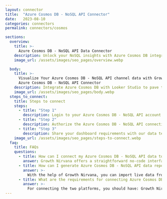 ```yaml
---
layout: connector
title:  "Azure Cosmos DB - NoSQL API Connector"
date:   2023-08-10
categories: connectors
permalink: connectors/cosmos

sections:
  overview:
    title: >-
      Azure Cosmos DB - NoSQL API Data Connector
    description: Unlock your NoSQL insights with Azure Cosmos DB integration. Seamlessly merge Cosmos DB's data capabilities with Looker Studio's analytical prowess, translating raw data into actionable insights that drive strategic decisions.
    image_url: /assets/images/seo_pages/overview.webp

  body:
    title: >-
      Visualize Your Azure Cosmos DB - NoSQL API channel data with Growth Nirvana's
      Azure Cosmos DB - NoSQL API Connector
    description: Integrate Azure Cosmos DB with Looker Studio to pave the way for data-driven strategies in a NoSQL world.
    image_url: /assets/images/seo_pages/body.webp
  steps_to_connect:
    title: Steps to connect
    steps:
      - title: "Step 1"
        description: Login to your Azure Cosmos DB - NoSQL API account
      - title: "Step 2"
        description: Authorize the Azure Cosmos DB - NoSQL API connection to send data to Growth Nirvana
      - title: "Step 3"
        description: Share your dashboard requirements with our data team. We will build the report for you.
    image_url: /assets/images/seo_pages/steps-to-connect.webp
  faq:
    title: FAQs
    questions:
      - title: How can I connect my Azure Cosmos DB - NoSQL API data to Google Data Studio/Looker Studio?
        answer: Growth Nirvana offers a straightforward no-code interface to connect to Azure Cosmos DB - NoSQL API data sources.
      - title: How can I generate Azure Cosmos DB - NoSQL API data reports in Looker Studio?
        answer: >-
          With the help of Growth Nirvana, you can import live data from Azure Cosmos DB - NoSQL API into Looker Studio. These data can be viewed in charts, tables, and dashboards to generate branded reports that can be shared instantly.
      - title: What are the requirements for connecting Azure Cosmos DB - NoSQL API and Looker Studio?
        answer: >-
          For connecting the two platforms, you should have: Growth Nirvana Account and Azure Cosmos DB - NoSQL API Ads Account
---
```

